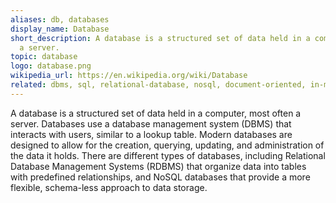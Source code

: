 ```yaml
---
aliases: db, databases
display_name: Database
short_description: A database is a structured set of data held in a computer, usually
  a server.
topic: database
logo: database.png
wikipedia_url: https://en.wikipedia.org/wiki/Database
related: dbms, sql, relational-database, nosql, document-oriented, in-memory-database, data-warehouse, graphdb, spatial-database, crud
---
```

A database is a structured set of data held in a computer, most often a server. Databases use a database management system (DBMS) that interacts with users, similar to a lookup table. Modern databases are designed to allow for the creation, querying, updating, and administration of the data it holds. There are different types of databases, including Relational Database Management Systems (RDBMS) that organize data into tables with predefined relationships, and NoSQL databases that provide a more flexible, schema-less approach to data storage.
